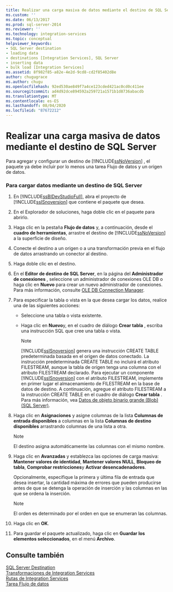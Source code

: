 ```yaml
---
title: Realizar una carga masiva de datos mediante el destino de SQL Server | Microsoft Docs
ms.custom: ''
ms.date: 06/13/2017
ms.prod: sql-server-2014
ms.reviewer: ''
ms.technology: integration-services
ms.topic: conceptual
helpviewer_keywords:
- SQL Server destination
- loading data
- destinations [Integration Services], SQL Server
- inserting data
- bulk load [Integration Services]
ms.assetid: 8f982f85-a82e-4e2d-9cd8-cd2f85402d8e
author: chugugrace
ms.author: chugu
ms.openlocfilehash: 92ed530ae849f7a4ce123cded421ac0cd0c411ee
ms.sourcegitcommit: ad4d92dce894592a259721a1571b1d8736abacdb
ms.translationtype: MT
ms.contentlocale: es-ES
ms.lasthandoff: 08/04/2020
ms.locfileid: "87672212"
---
```

# <a name="bulk-load-data-by-using-the-sql-server-destination"></a>Realizar una carga masiva de datos mediante el destino de SQL Server
  Para agregar y configurar un destino de [!INCLUDE[ssNoVersion](../../includes/ssnoversion-md.md)] , el paquete ya debe incluir por lo menos una tarea Flujo de datos y un origen de datos.  
  
### <a name="to-load-data-using-a-sql-server-destination"></a>Para cargar datos mediante un destino de SQL Server  
  
1.  En [!INCLUDE[ssBIDevStudioFull](../../includes/ssbidevstudiofull-md.md)], abra el proyecto de [!INCLUDE[ssISnoversion](../../includes/ssisnoversion-md.md)] que contiene el paquete que desea.  
  
2.  En el Explorador de soluciones, haga doble clic en el paquete para abrirlo.  
  
3.  Haga clic en la pestaña **Flujo de datos** y, a continuación, desde el **cuadro de herramientas**, arrastre el destino de [!INCLUDE[ssNoVersion](../../includes/ssnoversion-md.md)] a la superficie de diseño.  
  
4.  Conecte el destino a un origen o a una transformación previa en el flujo de datos arrastrando un conector al destino.  
  
5.  Haga doble clic en el destino.  
  
6.  En el **Editor de destino de SQL Server**, en la página del **Administrador de conexiones** , seleccione un administrador de conexiones OLE DB o haga clic en **Nuevo** para crear un nuevo administrador de conexiones. Para más información, consulte [OLE DB Connection Manager](../connection-manager/ole-db-connection-manager.md).  
  
7.  Para especificar la tabla o vista en la que desea cargar los datos, realice una de las siguientes acciones:  
  
    -   Seleccione una tabla o vista existente.  
  
    -   Haga clic en **Nuevo**y, en el cuadro de diálogo **Crear tabla** , escriba una instrucción SQL que cree una tabla o vista.  
  
        > [!NOTE]  
        >  [!INCLUDE[ssISnoversion](../../includes/ssisnoversion-md.md)] genera una instrucción CREATE TABLE predeterminada basada en el origen de datos conectado. La instrucción predeterminada CREATE TABLE no incluirá el atributo FILESTREAM, aunque la tabla de origen tenga una columna con el atributo FILESTREAM declarado. Para ejecutar un componente [!INCLUDE[ssISnoversion](../../includes/ssisnoversion-md.md)] con el atributo FILESTREAM, implemente en primer lugar el almacenamiento de FILESTREAM en la base de datos de destino. A continuación, agregue el atributo FILESTREAM a la instrucción CREATE TABLE en el cuadro de diálogo **Crear tabla** . Para más información, vea [Datos de objeto binario grande &#40;Blob&#41; &#40;SQL Server&#41;](../../relational-databases/blob/binary-large-object-blob-data-sql-server.md).  
  
8.  Haga clic en **Asignaciones** y asigne columnas de la lista **Columnas de entrada disponibles** a columnas en la lista **Columnas de destino disponibles** arrastrando columnas de una lista a otra.  
  
    > [!NOTE]  
    >  El destino asigna automáticamente las columnas con el mismo nombre.  
  
9. Haga clic en **Avanzadas** y establezca las opciones de carga masiva: **Mantener valores de identidad**, **Mantener valores NULL**, **Bloqueo de tabla**, **Comprobar restricciones**y **Activar desencadenadores**.  
  
     Opcionalmente, especifique la primera y última fila de entrada que desea insertar, la cantidad máxima de errores que pueden producirse antes de que se detenga la operación de inserción y las columnas en las que se ordena la inserción.  
  
    > [!NOTE]  
    >  El orden es determinado por el orden en que se enumeran las columnas.  
  
10. Haga clic en **OK**.  
  
11. Para guardar el paquete actualizado, haga clic en **Guardar los elementos seleccionados**, en el menú **Archivo**.  
  
## <a name="see-also"></a>Consulte también  
 [SQL Server Destination](sql-server-destination.md)   
 [Transformaciones de Integration Services](transformations/integration-services-transformations.md)   
 [Rutas de Integration Services](integration-services-paths.md)   
 [Tarea Flujo de datos](../control-flow/data-flow-task.md)  
  
  
